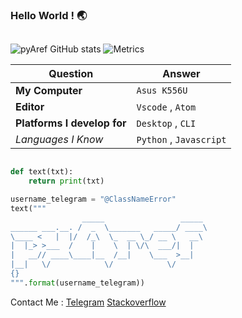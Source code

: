 ### Hello World ! 🌏

##
![pyAref GitHub stats](https://github-readme-stats.vercel.app/api?username=pyAref&show_icons=true&theme=dracula)
![Metrics](https://metrics.lecoq.io/pyAref?template=classic&config.timezone=Asia%2FTehran)

| Question   | Answer |
| ------------- | ------------- |
| **My Computer**  | `Asus K556U` |
| **Editor**  | `Vscode` , `Atom` |
| **Platforms I develop for** | `Desktop` , `CLI`|
| *Languages I Know* | `Python` , `Javascript`|  

```python

def text(txt):
    return print(txt)

username_telegram = "@ClassNameError"
text("""
                _____                 _____ 
______ ___.__. /  _  \_______   _____/ ____\
\____ <   |  |/  /_\  \_  __ \_/ __ \   __\ 
|  |_> >___  /    |    \  | \/\  ___/|  |   
|   __// ____\____|__  /__|    \___  >__|   
|__|   \/            \/            \/ 
{}
""".format(username_telegram))

```

Contact Me : 
 [Telegram](https://t.me/ClassNameError)
 [Stackoverflow](https://stackoverflow.com/users/15554738/aref-rasti?tab=profile)
